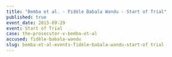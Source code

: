 ```yaml
---
title: "Bemba et al. - Fidèle Babala Wandu - Start of Trial"
published: true
event_date: 2015-09-29
event: Start of Trial
case: the-prosecutor-v-bemba-et-al
accused: fidèle-babala-wandu
slug: bemba-et-al-events-fidèle-babala-wandu-start-of trial
---
```

